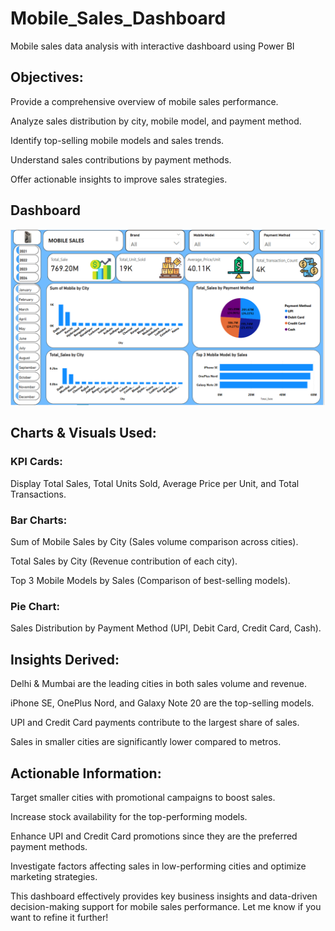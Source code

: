 # Mobile_Sales_Dashboard
Mobile sales data analysis with interactive dashboard using Power BI

## Objectives:

Provide a comprehensive overview of mobile sales performance.

Analyze sales distribution by city, mobile model, and payment method.

Identify top-selling mobile models and sales trends.

Understand sales contributions by payment methods.

Offer actionable insights to improve sales strategies.

## Dashboard
![mobile sales dashboard](https://github.com/InsightMinerSagar/Mobile_Sales_Dashboard/blob/main/Mobile%20Sales%20Dashboard%20pictures.png)


## Charts & Visuals Used:

### KPI Cards:
Display Total Sales, Total Units Sold, Average Price per Unit, and Total Transactions.

### Bar Charts:

Sum of Mobile Sales by City (Sales volume comparison across cities).

Total Sales by City (Revenue contribution of each city).

Top 3 Mobile Models by Sales (Comparison of best-selling models).


### Pie Chart:

Sales Distribution by Payment Method (UPI, Debit Card, Credit Card, Cash).



## Insights Derived:

Delhi & Mumbai are the leading cities in both sales volume and revenue.

iPhone SE, OnePlus Nord, and Galaxy Note 20 are the top-selling models.

UPI and Credit Card payments contribute to the largest share of sales.

Sales in smaller cities are significantly lower compared to metros.


## Actionable Information:

Target smaller cities with promotional campaigns to boost sales.

Increase stock availability for the top-performing models.

Enhance UPI and Credit Card promotions since they are the preferred payment methods.

Investigate factors affecting sales in low-performing cities and optimize marketing strategies.


This dashboard effectively provides key business insights and data-driven decision-making support for mobile sales performance. Let me know if you want to refine it further!


